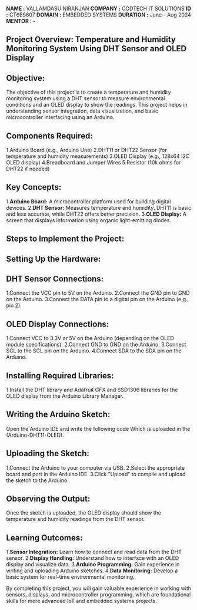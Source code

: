 **NAME     :** VALLAMDASU NIRANJAN
**COMPANY  :** CODTECH IT SOLUTIONS
**ID       :** CT6ES607
**DOMAIN   :** EMBEDDED SYSTEMS
**DURATION :** June - Aug 2024
**MENTOR   :** - 

## Project Overview: Temperature and Humidity Monitoring System Using DHT Sensor and OLED Display
## Objective:
The objective of this project is to create a temperature and humidity monitoring system using a DHT sensor to measure environmental conditions and an OLED display to show the readings. This project helps in understanding sensor integration, data visualization, and basic microcontroller interfacing using an Arduino.

## Components Required:
1.Arduino Board (e.g., Arduino Uno)
2.DHT11 or DHT22 Sensor (for temperature and humidity measurements)
3.OLED Display (e.g., 128x64 I2C OLED display)
4.Breadboard and Jumper Wires
5.Resistor (10k ohms for DHT22 if needed)

## Key Concepts:
1.**Arduino Board:** A microcontroller platform used for building digital devices.
2.**DHT Sensor:** Measures temperature and humidity. DHT11 is basic and less accurate, while DHT22 offers better precision.
3.**OLED Display:** A screen that displays information using organic light-emitting diodes.

## Steps to Implement the Project:
## Setting Up the Hardware:

## DHT Sensor Connections:
1.Connect the VCC pin to 5V on the Arduino.
2.Connect the GND pin to GND on the Arduino.
3.Connect the DATA pin to a digital pin on the Arduino (e.g., pin 2).

## OLED Display Connections:
1.Connect VCC to 3.3V or 5V on the Arduino (depending on the OLED module specifications).
2.Connect GND to GND on the Arduino.
3.Connect SCL to the SCL pin on the Arduino.
4.Connect SDA to the SDA pin on the Arduino.

## Installing Required Libraries:
1.Install the DHT library and Adafruit GFX and SSD1306 libraries for the OLED display from the Arduino Library Manager.

## Writing the Arduino Sketch:

Open the Arduino IDE and write the following code Which is uploaded in the (Arduino-DHT11-OLED).

## Uploading the Sketch:

1.Connect the Arduino to your computer via USB.
2.Select the appropriate board and port in the Arduino IDE.
3.Click "Upload" to compile and upload the sketch to the Arduino.

## Observing the Output:
Once the sketch is uploaded, the OLED display should show the temperature and humidity readings from the DHT sensor.

## Learning Outcomes:
1.**Sensor Integration:** Learn how to connect and read data from the DHT sensor.
2.**Display Handling:** Understand how to interface with an OLED display and visualize data.
3.**Arduino Programming:** Gain experience in writing and uploading Arduino sketches.
4.**Data Monitoring:** Develop a basic system for real-time environmental monitoring.

By completing this project, you will gain valuable experience in working with sensors, displays, and microcontroller programming, which are foundational skills for more advanced IoT and embedded systems projects.
